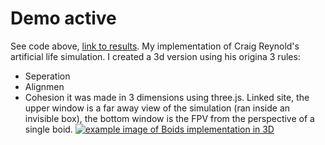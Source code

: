 # Demo active
See code above, [link to results](https://amazing-douhua-119f06.netlify.app/). My implementation of Craig Reynold's artificial life simulation. I created a 3d version using his origina 3 rules:
- Seperation
- Alignmen
- Cohesion
it was made in 3 dimensions using three.js. Linked site, the upper window is a far away view of the simulation (ran inside an invisible box), the bottom window is the FPV from the perspective of a single boid.
[![example image of Boids implementation in 3D](https://user-images.githubusercontent.com/15258360/210158733-23cdef6b-560a-4d08-8881-7235ffc3cc21.png)](https://amazing-douhua-119f06.netlify.app/)
